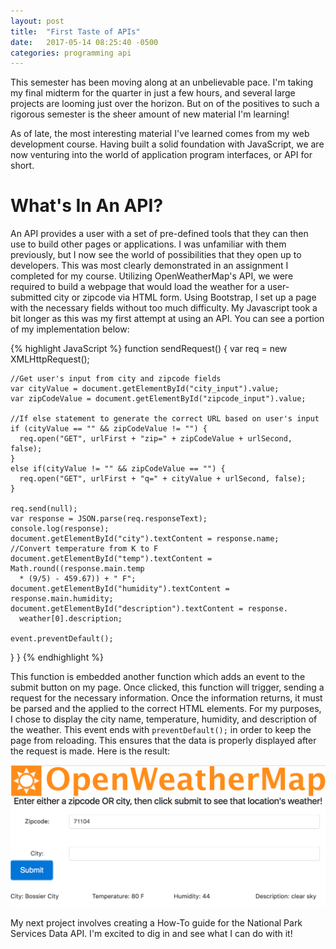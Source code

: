 ```yaml
---
layout: post
title:  "First Taste of APIs"
date:   2017-05-14 08:25:40 -0500
categories: programming api
---
```


This semester has been moving along at an unbelievable pace. I'm taking my final midterm for the quarter in just a few hours, and several large projects are looming just over the horizon. But on of the positives to such a rigorous semester is the sheer amount of new material I'm learning!

As of late, the most interesting material I've learned comes from my web development course. Having built a solid foundation with JavaScript, we are now venturing into the world of application program interfaces, or API for short. 

What's In An API?
=================

An API provides a user with a set of pre-defined tools that they can then use to build other pages or applications. I was unfamiliar with them previously, but I now see the world of possibilities that they open up to developers. This was most clearly demonstrated in an assignment I completed for my course. Utilizing OpenWeatherMap's API, we were required to build a webpage that would load the weather for a user-submitted city or zipcode via HTML form. Using Bootstrap, I set up a page with the necessary fields without too much difficulty. My Javascript took a bit longer as this was my first attempt at using an API. You can see a portion of my implementation below: 

{% highlight JavaScript %}
  function sendRequest() {
    var req = new XMLHttpRequest();

    //Get user's input from city and zipcode fields
    var cityValue = document.getElementById("city_input").value;
    var zipCodeValue = document.getElementById("zipcode_input").value;

    //If else statement to generate the correct URL based on user's input
    if (cityValue == "" && zipCodeValue != "") {
      req.open("GET", urlFirst + "zip=" + zipCodeValue + urlSecond, false);
    }
    else if(cityValue != "" && zipCodeValue == "") {
      req.open("GET", urlFirst + "q=" + cityValue + urlSecond, false);
    }

    req.send(null);
    var response = JSON.parse(req.responseText);
    console.log(response);
    document.getElementById("city").textContent = response.name;
    //Convert temperature from K to F
    document.getElementById("temp").textContent = Math.round((response.main.temp 
      * (9/5) - 459.67)) + " F";
    document.getElementById("humidity").textContent = response.main.humidity;
    document.getElementById("description").textContent = response.
      weather[0].description;

    event.preventDefault();
  }
}
{% endhighlight %}

This function is embedded another function which adds an event to the submit button on my page. Once clicked, this function will trigger, sending a request for the necessary information. Once the information returns, it must be parsed and the applied to the correct HTML elements. For my purposes, I chose to display the city name, temperature, humidity, and description of the weather.
This event ends with `preventDefault();` in order to keep the page from reloading. This ensures that the data is properly displayed after the request is made. Here is the result:

![OpenWeathMap API Example](/img/weather.png)

My next project involves creating a How-To guide for the National Park Services Data API. I'm excited to dig in and see what I can do with it!